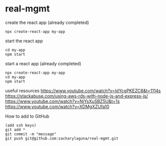 # real-mgmt

create the react app (already completed)
```
npx create-react-app my-app
```

start the react app
```
cd my-app
npm start
```

start a react app (already completed)
```
npx create-react-app my-app
cd my-app
npm start
```

useful resources
https://www.youtube.com/watch?v=ldYcgPKEZC8&t=1114s
https://stackabuse.com/using-aws-rds-with-node-js-and-express-js/
https://www.youtube.com/watch?v=NjYsXuSBZ5U&t=1s
https://www.youtube.com/watch?v=XDMgXZUfa10

How to add to GitHub
```
(add ssh keys)
git add *
git commit -m "message"
git push git@github.com:zacharylaguna/real-mgmt.git
```
